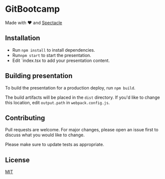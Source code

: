 # GitBootcamp

Made with ❤️ and [Spectacle](https://github.com/FormidableLabs/spectacle/)

## Installation

- Run `npm install` to install dependencies.
- Run`npm start` to start the presentation.
- Edit `index.tsx to add your presentation content.

## Building presentation

To build the presentation for a production deploy, run `npm build`.

The build artifacts will be placed in the `dist` directory. If you'd like to change this location, edit `output.path` in `webpack.config.js`.

## Contributing

Pull requests are welcome. For major changes, please open an issue first
to discuss what you would like to change.

Please make sure to update tests as appropriate.

## License

[MIT](https://choosealicense.com/licenses/mit/)
